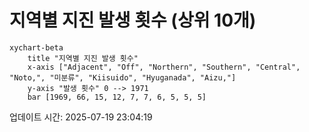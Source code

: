 # 지역별 지진 발생 횟수 (상위 10개)

```mermaid
xychart-beta
    title "지역별 지진 발생 횟수"
    x-axis ["Adjacent", "Off", "Northern", "Southern", "Central", "Noto,", "미분류", "Kiisuido", "Hyuganada", "Aizu,"]
    y-axis "발생 횟수" 0 --> 1971
    bar [1969, 66, 15, 12, 7, 7, 6, 5, 5, 5]
```

업데이트 시간: 2025-07-19 23:04:19

